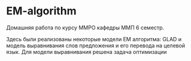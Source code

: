 # EM-algorithm

Домашняя работа по курсу ММРО кафедры ММП 6 семестр.

Здесь были реализованы некоторые модели EM алгоритма: GLAD и модель выравнивания слов предложения и его перевода на целевой язык.
Для модели выравнивания решена задача оптимизации
